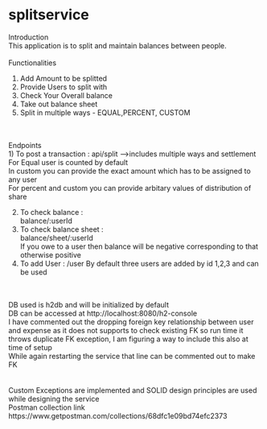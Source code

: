 # splitservice
Introduction<br/>
This application is to split and maintain balances between people.
<br/>
<br/>
Functionalities<br/>
1) Add Amount to be splitted<br/>
2) Provide Users to split with<br/>
3) Check Your Overall balance<br/>
4) Take out balance sheet<br/>
5) Split in multiple ways - EQUAL,PERCENT, CUSTOM<br/>
<br/>
<br/>
Endpoints<br/>
1) To post a transaction : 
    api/split -->includes multiple ways and settlement<br/>
    For Equal user is counted by default<br />
    In custom you can provide the exact amount which has to be assigned to any user<br />
    For percent and custom you can provide arbitary values of distribution of share <br />
    
2) To check balance :<br/>
    balance/:userId<br/>
3) To check balance sheet :<br/>
    balance/sheet/:userId<br/>
    If you owe to a user then balance will be negative corresponding to that otherwise positive<br/>
4) To add User : 
     /user
     By default three users are added by id 1,2,3 and can be used
<br/>
<br/>
DB used is h2db and will be initialized by default<br/>
DB can be accessed at http://localhost:8080/h2-console<br/>
I have commented out the dropping foreign key relationship between user and expense as it does not supports to check existing FK so run time it throws duplicate FK exception, I am figuring a way to include this also at time of setup<br/>
While again restarting the service that line can be commented out to make FK <br/>
<br/>
<br/>
Custom Exceptions are implemented and SOLID design principles are used while designing the service<br/>
Postman collection link https://www.getpostman.com/collections/68dfc1e09bd74efc2373
<br/>
<br/>


